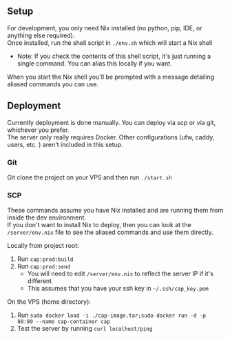 ## Setup

For development, you only need Nix installed (no python, pip, IDE, or anything else required).  
Once installed, run the shell script in `./env.sh` which will start a Nix shell  
  - Note: If you check the contents of this shell script, it's just running a single command. You can alias this locally if you want.   

When you start the Nix shell you'll be prompted with a message detailing aliased commands you can use. 

## Deployment

Currently deployment is done manually. You can deploy via scp or via git, whichever you prefer.  
The server only really requires Docker. Other configurations (ufw, caddy, users, etc. ) aren't included in this setup.

### Git

Git clone the project on your VPS and then run `./start.sh`  

### SCP

These commands assume you have Nix installed and are running them from inside the dev environment.  
If you don't want to install Nix to deploy, then you can look at the `/server/env.nix` file to see the aliased commands and use them directly.  
    
Locally from project root:  
1. Run `cap:prod:build`
2. Run `cap:prod:send`
   - You will need to edit `/server/env.nix` to reflect the server IP if it's different
   - This assumes that you have your ssh key in `~/.ssh/cap_key.pem`
  
On the VPS (home directory):  
1. Run `sudo docker load -i ./cap-image.tar;sudo docker run -d -p 80:80 --name cap-container cap`
2. Test the server by running `curl localhost/ping`
